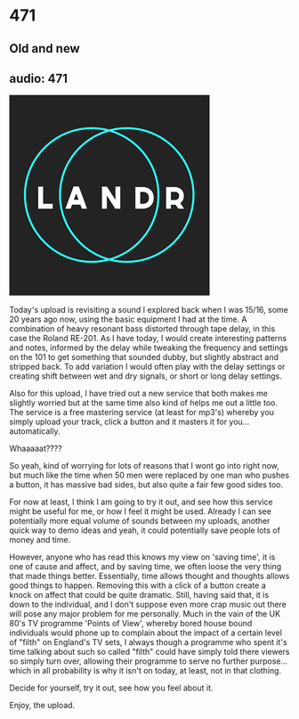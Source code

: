 # 471
## Old and new
audio: 471
---

![Image](/assets/img/snd471.png)

Today's upload is revisiting a sound I explored back when I was 15/16, some 20 years ago now, using the basic equipment I had at the time. A combination of heavy resonant bass distorted through tape delay, in this case the Roland RE-201. As I have today, I would create interesting patterns and notes, informed by the delay while tweaking the frequency and settings on the 101 to get something that sounded dubby, but slightly abstract and stripped back. To add variation I would often play with the delay settings or creating shift between wet and dry signals, or short or long delay settings.

Also for this upload, I have tried out a new service that both makes me slightly worried but at the same time also kind of helps me out a little too. The service is a free mastering service (at least for mp3's) whereby you simply upload your track, click a button and it masters it for you… automatically. 

Whaaaaat????

So yeah, kind of worrying for lots of reasons that I wont go into right now, but much like the time when 50 men were replaced by one man who pushes a button, it has massive bad sides, but also quite a fair few good sides too. 

For now at least, I think I am going to try it out, and see how this service might be useful for me, or how I feel it might be used. Already I can see potentially more equal volume of sounds between my uploads, another quick way to demo ideas and yeah, it could potentially save people lots of money and time.

However, anyone who has read this knows my view on 'saving time', it is one of cause and affect, and by saving time, we often loose the very thing that made things better. Essentially, time allows thought and thoughts allows good things to happen. Removing this with a click of a button create a knock on affect that could be quite dramatic. Still, having said that, it is down to the individual, and I don't suppose even more crap music out there will pose any major problem for me personally. Much in the vain of the UK 80's TV programme 'Points of View', whereby bored house bound individuals would phone up to complain about the impact of a certain level of "filth" on England's TV sets, I always though a programme who spent it's time talking about such so called "filth" could have simply told there viewers so simply turn over, allowing their programme to serve no further purpose… which in all probability is why it isn't on today, at least, not in that clothing.

Decide for yourself, try it out, see how you feel about it.

Enjoy, the upload.